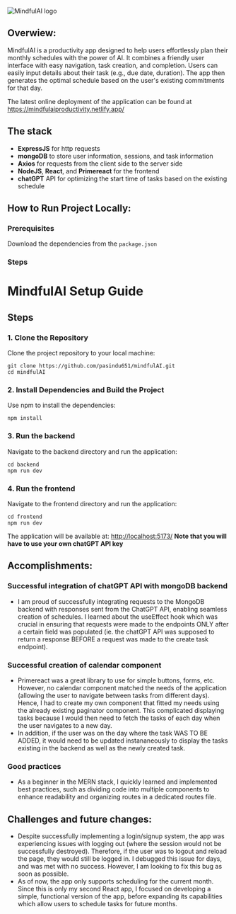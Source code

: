 ![MindfulAI logo](https://i.ibb.co/x8gcZs6/mindfulailogo.png)

## Overwiew:
MindfulAI is a productivity app designed to help users effortlessly plan their monthly schedules with the power of AI. It combines a friendly user interface with easy navigation, task creation, and completion. Users can easily input details about their task (e.g., due date, duration). The app then generates the optimal schedule based on the user's existing commitments for that day.

The latest online deployment of the application can be found at https://mindfulaiproductivity.netlify.app/

## The stack
- **ExpressJS** for http requests
- **mongoDB** to store user information, sessions, and task information
- **Axios** for requests from the client side to the server side
- **NodeJS**, **React**, and **Primereact** for the frontend
- **chatGPT** API for optimizing the start time of tasks based on the existing schedule

## How to Run Project Locally:

### Prerequisites

Download the dependencies from the ```package.json```

### Steps

# MindfulAI Setup Guide

## Steps

### 1. Clone the Repository
Clone the project repository to your local machine:
```
git clone https://github.com/pasindu651/mindfulAI.git
cd mindfulAI
```

### 2. Install Dependencies and Build the Project
Use npm to install the dependencies:
```
npm install
```

### 3. Run the backend
Navigate to the backend directory and run the application:
```
cd backend
npm run dev
```
### 4. Run the frontend
Navigate to the frontend directory and run the application:
```
cd frontend
npm run dev
```
The application will be available at: [http://localhost:5173/](http://localhost:5173/)
**Note that you will have to use your own chatGPT API key**

## Accomplishments:

### Successful integration of chatGPT API with mongoDB backend 
- I am proud of successfully integrating requests to the MongoDB backend with responses sent from the ChatGPT API, enabling seamless creation of schedules. I learned about the useEffect hook which was crucial in ensuring that requests were made to the endpoints ONLY after a certain field was populated (ie. the chatGPT API was supposed to return a response BEFORE a request was made to the create task endpoint).
  
### Successful creation of calendar component
- Primereact was a great library to use for simple buttons, forms, etc. However, no calendar component matched the needs of the application (allowing the user to navigate between tasks from different days). Hence, I had to create my own component that fitted my needs using the already existing paginator component. This complicated displaying tasks because I would then need to fetch the tasks of each day when the user navigates to a new day.
- In addition, if the user was on the day where the task WAS TO BE ADDED, it would need to be updated instananeously to display the tasks existing in the backend as well as the newly created task.

### Good practices
- As a beginner in the MERN stack, I quickly learned and implemented best practices, such as dividing code into multiple components to enhance readability and organizing routes in a dedicated routes file.
  
## Challenges and future changes:
- Despite successfully implementing a login/signup system, the app was experiencing issues with logging out (where the session would not be successfully destroyed). Therefore, if the user was to logout and reload the page, they would still be logged in. I debugged this issue for days, and was met with no success. However, I am looking to fix this bug as soon as possible. 
- As of now, the app only supports scheduling for the current month. Since this is only my second React app, I focused on developing a simple, functional version of the app, before expanding its capabilities which allow users to schedule tasks for future months.
